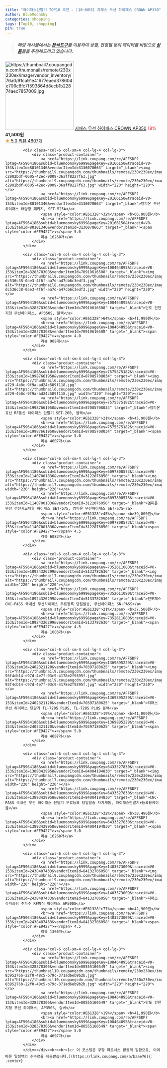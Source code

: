 ```yaml
---
title: "하이패스단말기 TOP10 추천 - [10~60대] 지패스 무선 하이패스 CROWN AP350"
author: BlueMoonSky
categories: shopping
tags: [Top10, shopping]
pin: true
---
```


> ##### 해당 게시물에서는 [**분석도구**](https://itemscout.io/)를 이용하여 **성별**, **연령별** 등의 데이터를 바탕으로 [**상품**](https://link.coupang.com/a/baae76)들을 추천해드리고 있습니다.
<div class="container"><div class="row">
            <div class="col-6 col-sm-4 col-lg-4 col-lg-3">
                <div class="product-container">
                    <a href="https://link.coupang.com/re/AFFSDP?lptag=AF5964186&subid=bluemoonsky6999&pageKey=116890020&traceid=V0-153&itemId=349943809&vendorItemId=70888400906" target="_blank"><img src="https://thumbnail7.coupangcdn.com/thumbnails/remote/230x230ex/image/vendor_inventory/76a0/91ca91e41677eaed378604e706c8fc7f593864d8ecb1b22874aec7857009.jpg" alt="https://thumbnail7.coupangcdn.com/thumbnails/remote/230x230ex/image/vendor_inventory/76a0/91ca91e41677eaed378604e706c8fc7f593864d8ecb1b22874aec7857009.jpg" width="220" height="220"></a>
                    <a href="https://link.coupang.com/re/AFFSDP?lptag=AF5964186&subid=bluemoonsky6999&pageKey=116890020&traceid=V0-153&itemId=349943809&vendorItemId=70888400906" target="_blank">지패스 무선 하이패스 CROWN AP350</a>
                    <span style="color:#E61328">18%</span> <b>41,500원</b>
                    <br><a href="https://link.coupang.com/re/AFFSDP?lptag=AF5964186&subid=bluemoonsky6999&pageKey=116890020&traceid=V0-153&itemId=349943809&vendorItemId=70888400906" target="_blank"><span style="color:#FE9427">★</span> 5.0
                    리뷰 4607개</a>
                </div>
            </div>
            
            <div class="col-6 col-sm-4 col-lg-4 col-lg-3">
                <div class="product-container">
                    <a href="https://link.coupang.com/re/AFFSDP?lptag=AF5964186&subid=bluemoonsky6999&pageKey=20166150&traceid=V0-153&itemId=80101346&vendorItemId=3136078663" target="_blank"><img src="https://thumbnail9.coupangcdn.com/thumbnails/remote/230x230ex/image/retail/images/2353985708696397-c2902bdf-0605-42ec-9009-36aff8227f63.jpg" alt="https://thumbnail9.coupangcdn.com/thumbnails/remote/230x230ex/image/retail/images/2353985708696397-c2902bdf-0605-42ec-9009-36aff8227f63.jpg" width="220" height="220"></a>
                    <a href="https://link.coupang.com/re/AFFSDP?lptag=AF5964186&subid=bluemoonsky6999&pageKey=20166150&traceid=V0-153&itemId=80101346&vendorItemId=3136078663" target="_blank">엠피온 무선 하이패스 태양광 패키지, SET-525A</a>
                    <span style="color:#E61328">32%</span> <b>66,900원</b>
                    <br><a href="https://link.coupang.com/re/AFFSDP?lptag=AF5964186&subid=bluemoonsky6999&pageKey=20166150&traceid=V0-153&itemId=80101346&vendorItemId=3136078663" target="_blank"><span style="color:#FE9427">★</span> 5.0
                    리뷰 16268개</a>
                </div>
            </div>
            
            <div class="col-6 col-sm-4 col-lg-4 col-lg-3">
                <div class="product-container">
                    <a href="https://link.coupang.com/re/AFFSDP?lptag=AF5964186&subid=bluemoonsky6999&pageKey=108464895&traceid=V0-153&itemId=328378308&vendorItemId=70910616508" target="_blank"><img src="https://thumbnail8.coupangcdn.com/thumbnails/remote/230x230ex/image/retail/images/4689484053994618-dc536c38-0ae3-4f6f-aa7d-a47cb6c3edf3.jpg" alt="https://thumbnail8.coupangcdn.com/thumbnails/remote/230x230ex/image/retail/images/4689484053994618-dc536c38-0ae3-4f6f-aa7d-a47cb6c3edf3.jpg" width="220" height="220"></a>
                    <a href="https://link.coupang.com/re/AFFSDP?lptag=AF5964186&subid=bluemoonsky6999&pageKey=108464895&traceid=V0-153&itemId=328378308&vendorItemId=70910616508" target="_blank">만도 건전지형 무선하이패스, AP350S, 블랙</a>
                    <span style="color:#E61328">64%</span> <b>41,990원</b>
                    <br><a href="https://link.coupang.com/re/AFFSDP?lptag=AF5964186&subid=bluemoonsky6999&pageKey=108464895&traceid=V0-153&itemId=328378308&vendorItemId=70910616508" target="_blank"><span style="color:#FE9427">★</span> 4.0
                    리뷰 908개</a>
                </div>
            </div>
            
            <div class="col-6 col-sm-4 col-lg-4 col-lg-3">
                <div class="product-container">
                    <a href="https://link.coupang.com/re/AFFSDP?lptag=AF5964186&subid=bluemoonsky6999&pageKey=7575575182&traceid=V0-153&itemId=19987661950&vendorItemId=87085708034" target="_blank"><img src="https://thumbnail6.coupangcdn.com/thumbnails/remote/230x230ex/image/retail/images/2023/09/05/11/8/41b9aef1-a729-4b8c-9f9a-ad24c589f118.jpg" alt="https://thumbnail6.coupangcdn.com/thumbnails/remote/230x230ex/image/retail/images/2023/09/05/11/8/41b9aef1-a729-4b8c-9f9a-ad24c589f118.jpg" width="220" height="220"></a>
                    <a href="https://link.coupang.com/re/AFFSDP?lptag=AF5964186&subid=bluemoonsky6999&pageKey=7575575182&traceid=V0-153&itemId=19987661950&vendorItemId=87085708034" target="_blank">엠피온 유선 RF통신 하이패스 단말기 SET-260, 블랙</a>
                    <span style="color:#E61328">21%</span> <b>45,900원</b>
                    <br><a href="https://link.coupang.com/re/AFFSDP?lptag=AF5964186&subid=bluemoonsky6999&pageKey=7575575182&traceid=V0-153&itemId=19987661950&vendorItemId=87085708034" target="_blank"><span style="color:#FE9427">★</span> 5.0
                    리뷰 4607개</a>
                </div>
            </div>
            
            <div class="col-6 col-sm-4 col-lg-4 col-lg-3">
                <div class="product-container">
                    <a href="https://link.coupang.com/re/AFFSDP?lptag=AF5964186&subid=bluemoonsky6999&pageKey=6097808573&traceid=V0-153&itemId=11407001836&vendorItemId=3122076050" target="_blank"><img src="https://thumbnail7.coupangcdn.com/thumbnails/remote/230x230ex/image/vendor_inventory/8de2/c2f14ff0f0416d233f3503705afd32f90c8c1b55aa770c9999d8f74af1ca.jpg" alt="https://thumbnail7.coupangcdn.com/thumbnails/remote/230x230ex/image/vendor_inventory/8de2/c2f14ff0f0416d233f3503705afd32f90c8c1b55aa770c9999d8f74af1ca.jpg" width="220" height="220"></a>
                    <a href="https://link.coupang.com/re/AFFSDP?lptag=AF5964186&subid=bluemoonsky6999&pageKey=6097808573&traceid=V0-153&itemId=11407001836&vendorItemId=3122076050" target="_blank">엠피온 무선 건전지교체형 하이패스 SET-575, 엠피온 무선하이패스 SET-575</a>
                    <span style="color:#E61328">45%</span> <b>39,800원</b>
                    <br><a href="https://link.coupang.com/re/AFFSDP?lptag=AF5964186&subid=bluemoonsky6999&pageKey=6097808573&traceid=V0-153&itemId=11407001836&vendorItemId=3122076050" target="_blank"><span style="color:#FE9427">★</span> 4.5
                    리뷰 6083개</a>
                </div>
            </div>
            
            <div class="col-6 col-sm-4 col-lg-4 col-lg-3">
                <div class="product-container">
                    <a href="https://link.coupang.com/re/AFFSDP?lptag=AF5964186&subid=bluemoonsky6999&pageKey=7352611080&traceid=V0-153&itemId=18924326299&vendorItemId=5133782636" target="_blank"><img src="https://thumbnail7.coupangcdn.com/thumbnails/remote/230x230ex/image/vendor_inventory/bc8a/c2178915a352443733c7705269281d788ac8e29f46509af7563b3a09f6fd.jpg" alt="https://thumbnail7.coupangcdn.com/thumbnails/remote/230x230ex/image/vendor_inventory/bc8a/c2178915a352443733c7705269281d788ac8e29f46509af7563b3a09f6fd.jpg" width="220" height="220"></a>
                    <a href="https://link.coupang.com/re/AFFSDP?lptag=AF5964186&subid=bluemoonsky6999&pageKey=7352611080&traceid=V0-153&itemId=18924326299&vendorItemId=5133782636" target="_blank">인포패스 CNC-PASS 국내산 무선하이패스 무료등록 당일발송, 무선하이패스 SN-PASS</a>
                    <span style="color:#E61328">21%</span> <b>37,500원</b>
                    <br><a href="https://link.coupang.com/re/AFFSDP?lptag=AF5964186&subid=bluemoonsky6999&pageKey=7352611080&traceid=V0-153&itemId=18924326299&vendorItemId=5133782636" target="_blank"><span style="color:#FE9427">★</span> 4.5
                    리뷰 1003개</a>
                </div>
            </div>
            
            <div class="col-6 col-sm-4 col-lg-4 col-lg-3">
                <div class="product-container">
                    <a href="https://link.coupang.com/re/AFFSDP?lptag=AF5964186&subid=bluemoonsky6999&pageKey=1369895229&traceid=V0-153&itemId=2402321120&vendorItemId=70397180625" target="_blank"><img src="https://thumbnail9.coupangcdn.com/thumbnails/remote/230x230ex/image/retail/images/3751989949020529-93f4cb14-c97d-4e7f-93c9-4178e2f9395f.jpg" alt="https://thumbnail9.coupangcdn.com/thumbnails/remote/230x230ex/image/retail/images/3751989949020529-93f4cb14-c97d-4e7f-93c9-4178e2f9395f.jpg" width="220" height="220"></a>
                    <a href="https://link.coupang.com/re/AFFSDP?lptag=AF5964186&subid=bluemoonsky6999&pageKey=1369895229&traceid=V0-153&itemId=2402321120&vendorItemId=70397180625" target="_blank">티패스 무선 하이패스 단말기 TL-720S PLUS, TL-720S PLUS 블랙</a>
                    <span style="color:#E61328">19%</span> <b>41,800원</b>
                    <br><a href="https://link.coupang.com/re/AFFSDP?lptag=AF5964186&subid=bluemoonsky6999&pageKey=1369895229&traceid=V0-153&itemId=2402321120&vendorItemId=70397180625" target="_blank"><span style="color:#FE9427">★</span> 5.0
                    리뷰 4607개</a>
                </div>
            </div>
            
            <div class="col-6 col-sm-4 col-lg-4 col-lg-3">
                <div class="product-container">
                    <a href="https://link.coupang.com/re/AFFSDP?lptag=AF5964186&subid=bluemoonsky6999&pageKey=6433527830&traceid=V0-153&itemId=13893429958&vendorItemId=84004194830" target="_blank"><img src="https://thumbnail7.coupangcdn.com/thumbnails/remote/230x230ex/image/vendor_inventory/662a/6941c20dfd9257598e8e9874636ef4006489b91d628f91cebd4fdfaf765b.jpg" alt="https://thumbnail7.coupangcdn.com/thumbnails/remote/230x230ex/image/vendor_inventory/662a/6941c20dfd9257598e8e9874636ef4006489b91d628f91cebd4fdfaf765b.jpg" width="220" height="220"></a>
                    <a href="https://link.coupang.com/re/AFFSDP?lptag=AF5964186&subid=bluemoonsky6999&pageKey=6433527830&traceid=V0-153&itemId=13893429958&vendorItemId=84004194830" target="_blank">CNC-PASS 국내산 무선 하이패스 단말기 무료등록 당일발송 자가개통, 하이패스단말기+등록용케이블</a>
                    <span style="color:#E61328">32%</span> <b>38,490원</b>
                    <br><a href="https://link.coupang.com/re/AFFSDP?lptag=AF5964186&subid=bluemoonsky6999&pageKey=6433527830&traceid=V0-153&itemId=13893429958&vendorItemId=84004194830" target="_blank"><span style="color:#FE9427">★</span> 5.0
                    리뷰 16268개</a>
                </div>
            </div>
            
            <div class="col-6 col-sm-4 col-lg-4 col-lg-3">
                <div class="product-container">
                    <a href="https://link.coupang.com/re/AFFSDP?lptag=AF5964186&subid=bluemoonsky6999&pageKey=1403573009&traceid=V0-153&itemId=2438487433&vendorItemId=84132706058" target="_blank"><img src="https://thumbnail9.coupangcdn.com/thumbnails/remote/230x230ex/image/vendor_inventory/c316/5bc75fe7d0758c74462245c75b9bf0468db1e53160e5566824b7beead4aa.jpg" alt="https://thumbnail9.coupangcdn.com/thumbnails/remote/230x230ex/image/vendor_inventory/c316/5bc75fe7d0758c74462245c75b9bf0468db1e53160e5566824b7beead4aa.jpg" width="220" height="220"></a>
                    <a href="https://link.coupang.com/re/AFFSDP?lptag=AF5964186&subid=bluemoonsky6999&pageKey=1403573009&traceid=V0-153&itemId=2438487433&vendorItemId=84132706058" target="_blank">지패스 슈퍼슬림 주파수 RF방식 하이패스 AP500S</a>
                    <span style="color:#E61328">77%</span> <b>42,900원</b>
                    <br><a href="https://link.coupang.com/re/AFFSDP?lptag=AF5964186&subid=bluemoonsky6999&pageKey=1403573009&traceid=V0-153&itemId=2438487433&vendorItemId=84132706058" target="_blank"><span style="color:#FE9427">★</span> 4.5
                    리뷰 1366개</a>
                </div>
            </div>
            
            <div class="col-6 col-sm-4 col-lg-4 col-lg-3">
                <div class="product-container">
                    <a href="https://link.coupang.com/re/AFFSDP?lptag=AF5964186&subid=bluemoonsky6999&pageKey=108464895&traceid=V0-153&itemId=328378306&vendorItemId=80555160549" target="_blank"><img src="https://thumbnail10.coupangcdn.com/thumbnails/remote/230x230ex/image/retail/images/2100455431356664-8395276b-22f0-48c5-b79c-371ad6eb9b2b.jpg" alt="https://thumbnail10.coupangcdn.com/thumbnails/remote/230x230ex/image/retail/images/2100455431356664-8395276b-22f0-48c5-b79c-371ad6eb9b2b.jpg" width="220" height="220"></a>
                    <a href="https://link.coupang.com/re/AFFSDP?lptag=AF5964186&subid=bluemoonsky6999&pageKey=108464895&traceid=V0-153&itemId=328378306&vendorItemId=80555160549" target="_blank">만도 건전지형 무선 하이패스, AP350S, 실버</a>
                    <span style="color:#E61328">19%</span> <b>41,990원</b>
                    <br><a href="https://link.coupang.com/re/AFFSDP?lptag=AF5964186&subid=bluemoonsky6999&pageKey=108464895&traceid=V0-153&itemId=328378306&vendorItemId=80555160549" target="_blank"><span style="color:#FE9427">★</span> 5.0
                    리뷰 4607개</a>
                </div>
            </div>
            </div></div><br><br>[👉 이 포스팅은 쿠팡 파트너스 활동의 일환으로, 이에 따른 일정액의 수수료를 제공받습니다.](https://link.coupang.com/a/baae76){: .center}